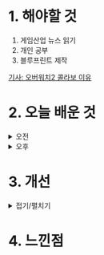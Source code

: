 
# 1. 해야할 것

1. 게임산업 뉴스 읽기 
2. 개인 공부  
3. 블루프린트 제작

[기사: 오버워치2 콜라보 이유](https://www.gameinsight.co.kr/news/articleView.html?idxno=32809)



# 2. 오늘 배운 것

<details>
<summary>오전</summary>

## 오늘의 뉴스
### 오버워치2 콜라보
![image](https://github.com/user-attachments/assets/042ce1af-6c9d-48bd-8d87-5be921e277d4)
```
콜라보한다고 이벤트를 하면 나도 들어가서 다시한번 해볼 생각이 있다.
이렇게 게임을 즐기다가 쉬거나 안하는 사람들도 한번쯤 아는 IP를 콜라보한다면
게임에 접속하는 계기를 만들 수 있고 재미를 느낀다면 계속해서 할 수 있기에
이런 콜라보는 좋은 효과를 불러올 수 있다.

다만, 원펀맨 콜라보처럼 너무 저급하다면 오히려 많이 실망할듯...
```


■ 크래프톤, 서울시와 '펍지 네이션스 컵 2024' 공동 개최
크래프톤(대표 김창한)과 서울시가 PUBG: 배틀그라운드(이하 배틀그라운드) e스포츠의 국가대항전 대회인 '펍지 네이션스 컵(PUBG Nations Cup, 이하 PNC) 2024'를 공동 개최합니다. 이번 협약을 바탕으로 PNC 2024는 오는 9월 6일부터 8일까지 경희대학교 평화의전당에서 치러지며, 서울시가 올해 게임과 e스포츠 산업의 성장을 위해 처음으로 추진하는 '게임·e스포츠 서울(Game Esports Seoul, 이하 GES) 2024'의 메인 이벤트로 진행됩니다.

■ 릴리스 신작 'AFK: 새로운 여정' 8월 8일 정식 출시
릴리스 게임즈는 'AFK: 새로운 여정(AFK Journey)'의 한국 정식 서비스 일정을 오는 8월 8일로 확정했습니다. 정식 서비스 시작과 동시에 대규모 2차 창작 이벤트를 개최할 예정이며, AFK: 새로운 여정 카카오톡 공식 채널을 구독하면 랜덤 영웅 초대장 쿠폰 10장을 지급합니다.

■ 가디언 테일즈, '플레이키보드'와 글로벌 커래버레이션
카카오게임즈(대표 한상우)는 콩 스튜디오(대표 석광원)가 개발한 모바일 RPG '가디언 테일즈'의 서비스 4주년을 맞아 '플레이키보드' 운영사 ㈜비트바이트와 글로벌 컬래버레이션 키보드 테마를 출시했다고 18일 밝혔습니다. 이용자는 플레이키보드를 기본 키보드로 설정한 후 '일러스트형', '배경형', '이모티콘형' 등의 다양한 '가디언 테일즈' 테마 키보드로 입력을 즐길 수 있습니다.

■ '홍마성 레밀리아 비색의 교향곡' PS5판, 8월 8일 글로벌 발매
CFK(대표: 구창식)는 '홍마성 레밀리아 비색의 교향곡'의 플레이스테이션5(PS5) 버전을 오는 8월 8일(목) 글로벌 발매한다고 18일 밝혔습니다. 이번 PS5판 출시를 통해, 보다 많은 유저가 '홍마성 레밀리아 비색의 교향곡'을 스팀, 닌텐도 스위치에 이어 최신 콘솔기기로도 만날 수 있게 됐습니다.

■ [이슈] 난데없는 '우마무스메' 성 상품화 논란 
카카오게임즈(대표 한상우)가 국내 서비스하고 일본 사이게임즈가 개발한 '우마무스메: 프리티 더비'가 난데없이 국회에서 성 상품화 지적을 받았습니다. 문제는 이병진 의원이 '우마무스메'에 대해 "암컷, 수컷 말들을 여성으로 의인화하고 자극적이고 성적인 이미지로 성 상품화하여 출시 이후 물의를 일으켰던 콘텐츠, 이 중에는 교복을 입은 캐릭터도 있어 미성년자 성 상품화 논란도 일으켰다"라고 밝힌 부분입니다. 이철우 회장은 "이병진 의원이 K-콘텐츠의 긍정적 사례로 언급하였던 웹툰이나 K-드라마, K-POP 아이돌 등을 살펴보아도 의인화 사례나 수영복, 짧은 치마 정도의 노출은 쉽게 발견할 수 있는데, 게임에 대해서만 유독 부정적인 시선이 존재하는 이유는 게임이라는 콘텐츠에 대한 이해가 충분하지 않기 때문이다"라고 비판했습니다.

■ 일본, 고령화 문제 해결책으로 'NFT' 활용
한국보다 더 일찍부터 저출산과 고령화 문제를 안고 있는 일본이 이러한 고질적인 문제를 타파할 해결책으로 'NFT' 판매를 추진했습니다. 해당 NFT를 구매한 이들은 야마코시 마을의 디지털 시민임을 증명할 수 있게 되고, 마을의 대소사 결정 시 의견을 낼 수 있는 탈중앙화 조직(DAO)에 속해 선거 참여 권한을 받게 됩니다.

■ 前 라스트 오리진 개발진 신작, '호라이즌 워커' 사전예약 개시 
젠틀매니악은 17일, 자사의 턴제 수집형 RPG '호라이즌 워커'의 공식 커뮤니티를 개설하고, 사전예약을 시작했습니다. '호라이즌 워커' 어느 날 차원문의 균열을 뚫고 나온 '저버린 신'들과 변이된 인간에 의해 멸망 직전에 놓인 세계를 무대로 한 작품입니다.

■ 블록체인 기술, 공중 보건 및 의료 분야에서 잠재력 보여
인도의 의과대학 연구진이 공중 보건 및 의료 산업에 혁신을 가져다줄 새로운 발견이 '블록체인' 기술에 있다는 내용을 담은 논문을 발표했습니다. 인도 자와할랄 네루 의과대학(Jawaharlal Nehru Medical College) 연구진은 논문을 통해 '탈중앙화된 디지털 기술'이라는 특성을 가진 블록체인이 여러 분야에서 투명성과 효율성, 보안성을 높일 수 있다고 발표했습니다.

■ 넷이즈게임즈 "게임스컴에서 미공개 신작 2종 공개"
넷이즈게임즈가 오는 8월 21일부터 닷새간 독일 쾰른매세에서 열리는 세계 3대 게임쇼 '게임스컴 2024'에 대규모 전시관을 운영한다고 밝혔습니다. 이번 게임스컴 기간, 넷이즈게임즈는 2종의 완전 비공개 타이틀을 세계 최초 공개할 예정입니다.

■ 총리실 "게임이용장애 도입 기정사실? 결정된 거 없다" 
정부 국무총리실이 지난 16일 게임이용장애 토론회에서 제기된 '국내 등재 기정사실화'에 대해 "아직까지 결정된 바 없다"라고 17일 밝혔습니다. 오늘(17일) 총리실은 "게임이용장애 질병코드 도입 여부는 아직까지 결정된 바 없으며, 질병코드 등재를 기정사실로 하고 논의한다는 것은 전혀 사실이 아니다"라며 "게임이용장애 질병코드 도입 여부는 민관협의체 결정을 토대로 국가통계위원회 심의를 통해 최종 결정할 계획이다"라고 해명했습니다.

■ 이재성 대표, 더불어민주당 '게임참모'로 나선다
이재성 대표(이재성 미래비전연구소)는 지난 총선에서 당시 더불어민주당 이재명 대표의 영입인재 2호로 정치권에 입문했습니다. 넷마블, 엔씨소프트 등에서 고위 임원을 지냈던 그의 정치 입문은 게임업계 내에서도 화제였습니다. 

■ 김윤덕 의원, '넥슨-아이언메이스法' 검토한다 
김윤덕 의원(더불어민주당 사무총장)이 게임산업 내 저작권 이슈를 들여다봅니다. 17일 김윤덕 의원은 "게임산업이 한류콘텐츠산업의 수출비중이 70%로 확대되고 있으나, 최근 게임 콘텐츠 저작권 문제가 지속적으로 발생하고 있다"며 "게임 산업 저작권 전문 인력 수급 정책이 삼각할 만큼 부족을 겪고 있다"고 짚었습니다.

■ 공간 기반 몰입형 소셜 플랫폼, 틀로나 랜드 티켓 NFT 판매
메타버스 플랫폼 전문 기업 맥스트의 소셜 메타버스 플랫폼 '틀로나(TLONA)'가 8월 28일 프리 시즌 오픈을 앞두고 서비스 내에서 활용이 가능한 랜드 티켓을 대체 불가 토큰(NFT)으로 7월 24일부터 판매 합니다. 틀로나는 3D 공간기반 소셜 메타버스 서비스로 이용자는 누구나 자신만의 3D 공간을 보유하고 가구, 소품 등 다양한 디지털 아이템을 활용해 마음대로 꾸미고 다른 이용자들을 초대해 함께 즐길 수 있습니다.

## 레벨 제작
### 알리도로 등장 테라스
![image](https://github.com/user-attachments/assets/985fa922-effb-4de8-86c7-f6aaca72d3e9)

</details>


<details>
<summary>오후</summary>

## 블루프린트 제작
### BP_firebowactive
![image](https://github.com/user-attachments/assets/5c39b316-4e41-478d-a0f1-5b4dc1ab0ecd)

![image](https://github.com/user-attachments/assets/6811fe94-ec34-459b-ab41-29cd54985dd5)

![image](https://github.com/user-attachments/assets/a4b100ee-74c8-4180-8861-78bc024ea503)

![image](https://github.com/user-attachments/assets/cc907c7e-a71e-4957-ae6d-79626c8a13c9)

### BP_swamp
![image](https://github.com/user-attachments/assets/a55245ec-3eb1-40be-86dc-2ab918d0498c)

![image](https://github.com/user-attachments/assets/cd9416c1-df65-4c37-a50b-eaedea66dfb1)


</details>




# 3. 개선


<details>
<summary>접기/펼치기</summary>


</details>



# 4. 느낀점



